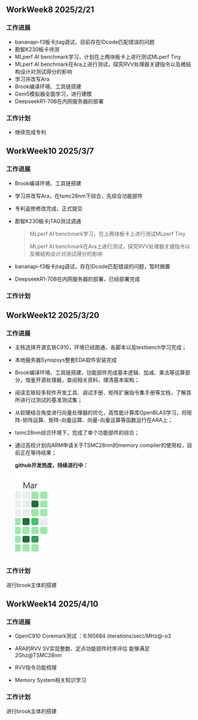 ## WorkWeek8 2025/2/21

### 工作进展

- bananapi-f3板卡jtag调试，目前存在IDcode匹配错误的问题
- 勘智K230板卡待测
- MLperf AI benchmark学习，计划在上两块板卡上进行测试MLperf Tiny 
- MLperf AI benchmark在Ara上进行测试，探究RVV处理器关键指令以及微结构设计对测试得分的影响
- 学习并改写Ara
- Brook编译环境、工具链搭建
- Gem5模拟器全面学习，进行建模
- DeepseekR1-70B在内网服务器的部署

### 工作计划

- 继续完成专利



## WorkWeek10 2025/3/7

### 工作进展

- Brook编译环境、工具链搭建
- 学习并改写Ara，在tsmc28nm下综合，先综合功能部件
- 专利返修修改完成，正式提交

- 勘智K230板卡jTAG测试调通

  > MLperf AI benchmark学习，在上两块板卡上进行测试MLperf Tiny 
  >
  > MLperf AI benchmark在Ara上进行测试，探究RVV处理器关键指令以及微结构设计对测试得分的影响

- bananapi-f3板卡jtag调试，存在IDcode匹配错误的问题，暂时搁置

- DeepseekR1-70B在内网服务器的部署，已经部署完成

### 工作计划





## WorkWeek12 2025/3/20

### 工作进展

- 主核选择开源玄铁C910，环境已经跑通，各脚本以及testbench学习完成；

- 本地服务器Synopsys整套EDA软件安装完成

- Brook编译环境、工具链搭建，功能部件完成基本逻辑、加减、乘法等运算部分，借鉴开源处理器，查阅相关资料，理清基本架构；

- 阅读玄铁较多软件开发工具、调试手册、矩阵扩展指令集手册等文档，了解其所进行过测试的基准测试集；

- 从软硬结合角度进行向量处理器的优化，高性能计算库OpenBLAS学习，将矩阵-矩阵运算、矩阵-向量运算、向量-向量运算等函数运行在ARA上；

- tsmc28nm综合环境下，完成了单个功能部件的综合；

- 通过高校计划向ARM申请关于TSMC28nm的memory compiler的使用权，目前正在等待结果；

  

  **github开发热度，持续进行中：**

  ![image-20250320233234613](images/image-20250320233234613.png)

### 工作计划

进行brook主体的搭建



## WorkWeek14 2025/4/10

### 工作进展

- OpenC910 Coremark测试 ：6.165684 (iterations/sec)/MHz@-o3

- ARA的RVV SV实现整数、定点功能部件时序评估 能够满足2Ghz@TSMC28nm

- RVV指令功能梳理

- Memory System相关知识学习

### 工作计划

进行brook主体的搭建
